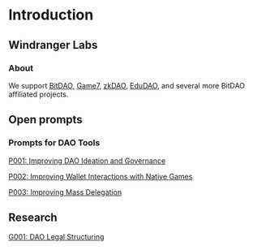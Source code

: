 # Introduction

## Windranger Labs

### About

We support [BitDAO](https://www.bitdao.io/), [Game7](https://game7.io/), [zkDAO](https://zkdao.io/), [EduDAO](https://edudao.io/), and several more BitDAO affiliated projects.

## Open prompts

### Prompts for DAO Tools

[P001: Improving DAO Ideation and Governance](/prompts/P001.md)

[P002: Improving Wallet Interactions with Native Games](/prompts/P002.md)

[P003: Improving Mass Delegation](/prompts/P003.md)

## Research

[G001: DAO Legal Structuring](/research/R001.md)
